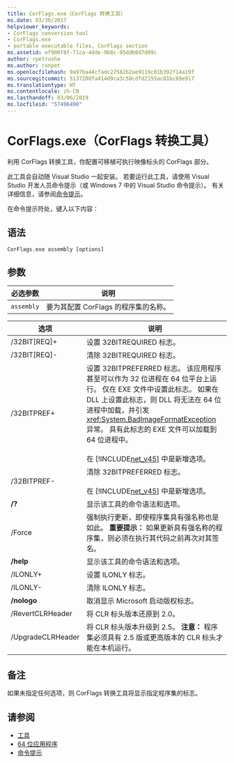 ```yaml
---
title: CorFlags.exe（CorFlags 转换工具）
ms.date: 03/30/2017
helpviewer_keywords:
- CorFlags conversion tool
- CorFlags.exe
- portable executable files, CorFlags section
ms.assetid: ef900f8f-71ca-4dde-9b8c-95ddb0d7d89c
author: rpetrusha
ms.author: ronpet
ms.openlocfilehash: 9a97ba44cfadc27582b2ae9119c01b392f14a19f
ms.sourcegitcommit: 5137208fa414d9ca3c58cdfd2155ac81bc89e917
ms.translationtype: HT
ms.contentlocale: zh-CN
ms.lasthandoff: 03/06/2019
ms.locfileid: "57496490"
---
```

# <a name="corflagsexe-corflags-conversion-tool"></a>CorFlags.exe（CorFlags 转换工具）
利用 CorFlags 转换工具，你配置可移植可执行映像标头的 CorFlags 部分。  
  
 此工具会自动随 Visual Studio 一起安装。 若要运行此工具，请使用 Visual Studio 开发人员命令提示（或 Windows 7 中的 Visual Studio 命令提示）。 有关详细信息，请参阅[命令提示](../../../docs/framework/tools/developer-command-prompt-for-vs.md)。  
  
 在命令提示符处，键入以下内容：  
  
## <a name="syntax"></a>语法  
  
```  
CorFlags.exe assembly [options]  
```  
  
## <a name="parameters"></a>参数  
  
|必选参数|说明|  
|------------------------|-----------------|  
|`assembly`|要为其配置 CorFlags 的程序集的名称。|  
  
|选项|说明|  
|------------|-----------------|  
|/32BIT[REQ]+|设置 32BITREQUIRED 标志。|  
|/32BIT[REQ]-|清除 32BITREQUIRED 标志。|  
|/32BITPREF+|设置 32BITPREFERRED 标志。 该应用程序甚至可以作为 32 位进程在 64 位平台上运行。 仅在 EXE 文件中设置此标志。 如果在 DLL 上设置此标志，则 DLL 将无法在 64 位进程中加载，并引发 <xref:System.BadImageFormatException> 异常。 具有此标志的 EXE 文件可以加载到 64 位进程中。<br /><br /> 在 [!INCLUDE[net_v45](../../../includes/net-v45-md.md)] 中是新增选项。|  
|/32BITPREF-|清除 32BITPREFERRED 标志。<br /><br /> 在 [!INCLUDE[net_v45](../../../includes/net-v45-md.md)] 中是新增选项。|  
|**/?**|显示该工具的命令语法和选项。|  
|/Force|强制执行更新，即使程序集具有强名称也是如此。 **重要提示：** 如果更新具有强名称的程序集，则必须在执行其代码之前再次对其签名。|  
|**/help**|显示该工具的命令语法和选项。|  
|/ILONLY+|设置 ILONLY 标志。|  
|/ILONLY-|清除 ILONLY 标志。|  
|**/nologo**|取消显示 Microsoft 启动版权标志。|  
|/RevertCLRHeader|将 CLR 标头版本还原到 2.0。|  
|/UpgradeCLRHeader|将 CLR 标头版本升级到 2.5。 **注意：** 程序集必须具有 2.5 版或更高版本的 CLR 标头才能在本机运行。|  
  
## <a name="remarks"></a>备注  
 如果未指定任何选项，则 CorFlags 转换工具将显示指定程序集的标志。  
  
## <a name="see-also"></a>请参阅
- [工具](../../../docs/framework/tools/index.md)
- [64 位应用程序](../../../docs/framework/64-bit-apps.md)
- [命令提示](../../../docs/framework/tools/developer-command-prompt-for-vs.md)
